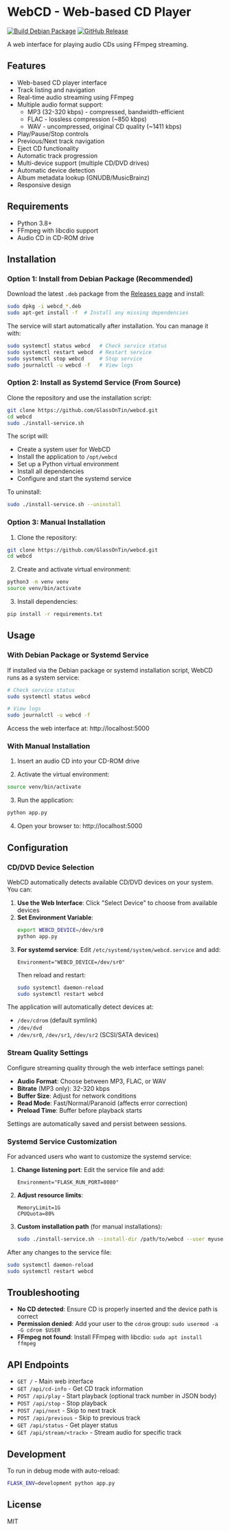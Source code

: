 # WebCD - Web-based CD Player

[![Build Debian Package](https://github.com/GlassOnTin/webcd/actions/workflows/build-deb.yml/badge.svg)](https://github.com/GlassOnTin/webcd/actions/workflows/build-deb.yml)
[![GitHub Release](https://img.shields.io/github/release/GlassOnTin/webcd.svg)](https://github.com/GlassOnTin/webcd/releases)

A web interface for playing audio CDs using FFmpeg streaming.

## Features

- Web-based CD player interface
- Track listing and navigation
- Real-time audio streaming using FFmpeg
- Multiple audio format support:
  - MP3 (32-320 kbps) - compressed, bandwidth-efficient
  - FLAC - lossless compression (~850 kbps)
  - WAV - uncompressed, original CD quality (~1411 kbps)
- Play/Pause/Stop controls
- Previous/Next track navigation
- Eject CD functionality
- Automatic track progression
- Multi-device support (multiple CD/DVD drives)
- Automatic device detection
- Album metadata lookup (GNUDB/MusicBrainz)
- Responsive design

## Requirements

- Python 3.8+
- FFmpeg with libcdio support
- Audio CD in CD-ROM drive

## Installation

### Option 1: Install from Debian Package (Recommended)

Download the latest `.deb` package from the [Releases page](https://github.com/GlassOnTin/webcd/releases) and install:

```bash
sudo dpkg -i webcd_*.deb
sudo apt-get install -f  # Install any missing dependencies
```

The service will start automatically after installation. You can manage it with:
```bash
sudo systemctl status webcd   # Check service status
sudo systemctl restart webcd  # Restart service
sudo systemctl stop webcd     # Stop service
sudo journalctl -u webcd -f   # View logs
```

### Option 2: Install as Systemd Service (From Source)

Clone the repository and use the installation script:

```bash
git clone https://github.com/GlassOnTin/webcd.git
cd webcd
sudo ./install-service.sh
```

The script will:
- Create a system user for WebCD
- Install the application to `/opt/webcd`
- Set up a Python virtual environment
- Install all dependencies
- Configure and start the systemd service

To uninstall:
```bash
sudo ./install-service.sh --uninstall
```

### Option 3: Manual Installation

1. Clone the repository:
```bash
git clone https://github.com/GlassOnTin/webcd.git
cd webcd
```

2. Create and activate virtual environment:
```bash
python3 -m venv venv
source venv/bin/activate
```

3. Install dependencies:
```bash
pip install -r requirements.txt
```

## Usage

### With Debian Package or Systemd Service

If installed via the Debian package or systemd installation script, WebCD runs as a system service:

```bash
# Check service status
sudo systemctl status webcd

# View logs
sudo journalctl -u webcd -f
```

Access the web interface at: http://localhost:5000

### With Manual Installation

1. Insert an audio CD into your CD-ROM drive

2. Activate the virtual environment:
```bash
source venv/bin/activate
```

3. Run the application:
```bash
python app.py
```

4. Open your browser to: http://localhost:5000

## Configuration

### CD/DVD Device Selection

WebCD automatically detects available CD/DVD devices on your system. You can:

1. **Use the Web Interface**: Click "Select Device" to choose from available devices
2. **Set Environment Variable**: 
   ```bash
   export WEBCD_DEVICE=/dev/sr0
   python app.py
   ```
3. **For systemd service**: Edit `/etc/systemd/system/webcd.service` and add:
   ```
   Environment="WEBCD_DEVICE=/dev/sr0"
   ```
   Then reload and restart:
   ```bash
   sudo systemctl daemon-reload
   sudo systemctl restart webcd
   ```

The application will automatically detect devices at:
- `/dev/cdrom` (default symlink)
- `/dev/dvd` 
- `/dev/sr0`, `/dev/sr1`, `/dev/sr2` (SCSI/SATA devices)

### Stream Quality Settings

Configure streaming quality through the web interface settings panel:

- **Audio Format**: Choose between MP3, FLAC, or WAV
- **Bitrate** (MP3 only): 32-320 kbps
- **Buffer Size**: Adjust for network conditions
- **Read Mode**: Fast/Normal/Paranoid (affects error correction)
- **Preload Time**: Buffer before playback starts

Settings are automatically saved and persist between sessions.

### Systemd Service Customization

For advanced users who want to customize the systemd service:

1. **Change listening port**: Edit the service file and add:
   ```
   Environment="FLASK_RUN_PORT=8080"
   ```

2. **Adjust resource limits**:
   ```
   MemoryLimit=1G
   CPUQuota=80%
   ```

3. **Custom installation path** (for manual installations):
   ```bash
   sudo ./install-service.sh --install-dir /path/to/webcd --user myuser
   ```

After any changes to the service file:
```bash
sudo systemctl daemon-reload
sudo systemctl restart webcd
```

## Troubleshooting

- **No CD detected**: Ensure CD is properly inserted and the device path is correct
- **Permission denied**: Add your user to the `cdrom` group: `sudo usermod -a -G cdrom $USER`
- **FFmpeg not found**: Install FFmpeg with libcdio: `sudo apt install ffmpeg`

## API Endpoints

- `GET /` - Main web interface
- `GET /api/cd-info` - Get CD track information
- `POST /api/play` - Start playback (optional track number in JSON body)
- `POST /api/stop` - Stop playback
- `POST /api/next` - Skip to next track
- `POST /api/previous` - Skip to previous track
- `GET /api/status` - Get player status
- `GET /api/stream/<track>` - Stream audio for specific track

## Development

To run in debug mode with auto-reload:
```bash
FLASK_ENV=development python app.py
```

## License

MIT